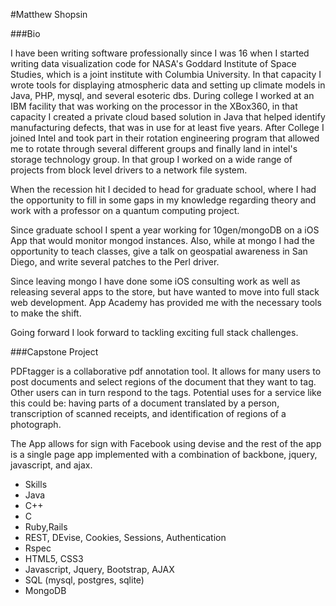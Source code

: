 #Matthew Shopsin

###Bio

I have been writing software professionally since I was 16 when I started writing data visualization code for NASA's Goddard Institute of Space Studies, which is a joint institute with Columbia University.  In that capacity I wrote tools for displaying atmospheric data and setting up climate models in Java, PHP, mysql, and several esoteric dbs.  During college I worked at an IBM facility that was working on the processor in the XBox360, in that capacity I created a private cloud based solution in Java that helped identify manufacturing defects, that was in use for at least five years.  After College I joined Intel and took part in their rotation engineering program that allowed me to rotate through several different groups and finally land in intel's storage technology group.  In that group I worked on a wide range of projects from block level drivers to a network file system.

When the recession hit I decided to head for graduate school, where I had the opportunity to fill in some gaps in my knowledge regarding theory and work with a professor on a quantum computing project.

Since graduate school I spent a year working for 10gen/mongoDB on a iOS App that would monitor mongod instances.  Also, while at mongo I had the opportunity to teach classes, give a talk on geospatial awareness in San Diego, and write several patches to the Perl driver.

Since leaving mongo I have done some iOS consulting work as well as releasing several apps to the store, but have wanted to move into full stack web development.  App Academy has provided me with the necessary tools to make the shift.

Going forward I look forward to tackling exciting full stack challenges.

###Capstone Project

PDFtagger
 is a collaborative pdf annotation tool.  It allows for many users to post documents and select regions of the document that they want to tag.  Other users can in turn respond to the tags.  Potential uses for a service like this could be: having parts of a document translated by a person, transcription of scanned receipts, and identification of regions of a photograph.

The App allows for sign with Facebook using devise and the rest of the app is a single page app implemented with a combination of backbone, jquery, javascript, and ajax.

* Skills
* Java
* C++
* C
* Ruby,Rails
* REST, DEvise, Cookies, Sessions, Authentication
* Rspec
* HTML5, CSS3
* Javascript, Jquery, Bootstrap, AJAX
* SQL (mysql, postgres, sqlite)
* MongoDB